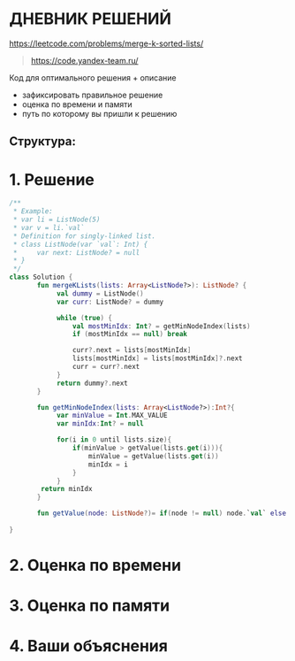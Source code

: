 # ДНЕВНИК РЕШЕНИЙ
https://leetcode.com/problems/merge-k-sorted-lists/

> https://code.yandex-team.ru/ 

Код для оптимального решения + описание 

- зафиксировать правильное решение
- оценка по времени и памяти
- путь по которому вы пришли к решению


## Структура:

# 1. Решение

```kotlin
/**
 * Example:
 * var li = ListNode(5)
 * var v = li.`val`
 * Definition for singly-linked list.
 * class ListNode(var `val`: Int) {
 *     var next: ListNode? = null
 * }
 */
class Solution {
       fun mergeKLists(lists: Array<ListNode?>): ListNode? {
            val dummy = ListNode()
            var curr: ListNode? = dummy 

            while (true) {
                val mostMinIdx: Int? = getMinNodeIndex(lists)
                if (mostMinIdx == null) break

                curr?.next = lists[mostMinIdx]
                lists[mostMinIdx] = lists[mostMinIdx]?.next
                curr = curr?.next
            }
            return dummy?.next
       }

       fun getMinNodeIndex(lists: Array<ListNode?>):Int?{
            var minValue = Int.MAX_VALUE
            var minIdx:Int? = null

            for(i in 0 until lists.size){
                if(minValue > getValue(lists.get(i))){
                    minValue = getValue(lists.get(i))
                    minIdx = i
                }
            }
        return minIdx
       }

       fun getValue(node: ListNode?)= if(node != null) node.`val` else Int.MAX_VALUE
          
}
```


# 2. Оценка по времени


# 3. Оценка по памяти


# 4. Ваши объяснения


